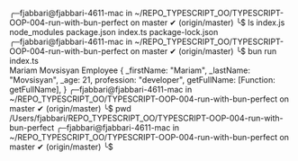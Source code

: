 ╭─fjabbari@fjabbari-4611-mac in ~/REPO_TYPESCRIPT_OO/TYPESCRIPT-OOP-004-run-with-bun-perfect on master ✔ (origin/master)
╰$ ls
index.js          node_modules      package.json
index.ts          package-lock.json
╭─fjabbari@fjabbari-4611-mac in ~/REPO_TYPESCRIPT_OO/TYPESCRIPT-OOP-004-run-with-bun-perfect on master ✔ (origin/master)
╰$ bun run index.ts                  
Mariam Movsisyan
Employee {
  _firstName: "Mariam",
  _lastName: "Movsisyan",
  _age: 21,
  profession: "developer",
  getFullName: [Function: getFullName],
}
╭─fjabbari@fjabbari-4611-mac in ~/REPO_TYPESCRIPT_OO/TYPESCRIPT-OOP-004-run-with-bun-perfect on master ✔ (origin/master)
╰$ pwd
/Users/fjabbari/REPO_TYPESCRIPT_OO/TYPESCRIPT-OOP-004-run-with-bun-perfect
╭─fjabbari@fjabbari-4611-mac in ~/REPO_TYPESCRIPT_OO/TYPESCRIPT-OOP-004-run-with-bun-perfect on master ✔ (origin/master)
╰$ 
